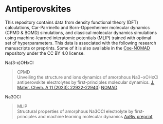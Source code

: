 # Antiperovskites
This repository contains data from density functional theory (DFT) calculations, Car-Parrinello and Born-Oppenheimer molecular dynamics (CPMD & BOMD) simulations, and classical molecular dynamics simulations using machine-learned interatomic potentials (MLIP) trained with optimal set of hyperparameters. This data is associated with the following research manuscripts or preprints. Some of it is also available in the [Coe-NOMAD](http://nomad-lab.eu/) repository under the CC BY 4.0 license.

Na(3-x)OHxCl
>CPMD <br>Unveiling the structure and ions dynamics of amorphous Na3−xOHxCl antiperovskite electrolytes by first-principles molecular dynamics. 
[J. Mater. Chem. A 11 (2023): 22922-22940](https://pubs.rsc.org/en/content/articlehtml/2023/ta/d3ta01373a))
[NOMAD](https://doi.org/10.17172/NOMAD/2023.03.06-1)

Na3OCl
>MLIP<br>
Structural properties of amorphous Na3OCl electrolyte by first-principles and machine learning molecular dynamics
[AxRiv preprint](https://doi.org/10.48550/arXiv.2404.11442)
